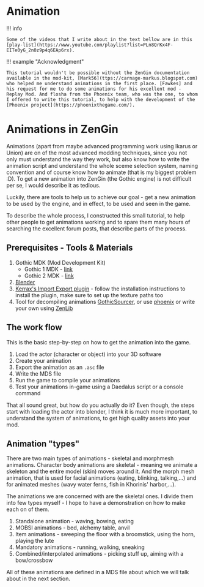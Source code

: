 # Animation
!!! info

    Some of the videos that I write about in the text bellow are in this [play-list](https://www.youtube.com/playlist?list=PLn8QrKx4F-EITe0yG_2n0z9p4q6EAp6rx).

!!! example "Acknowledgment"

    This tutorial wouldn't be possible without the ZenGin documentation available in the mod-kit, [Mark56](ttps://carnage-markus.blogspot.com) who helped me understand animations in the first place. [Fawkes] and his request for me to do some animations for his excellent mod - Replay Mod. And flosha from the Phoenix team, who was the one, to whom I offered to write this tutorial, to help with the development of the [Phoenix project](https://phoenixthegame.com/).


# Animations in ZenGin
Animations (apart from maybe advanced programming work using Ikarus or Union) are on of the most advanced modding techniques, since you not only must understand the way they work, but also know how to write the animation script and understand the whole sceme selection system, naming convention and of course know how to animate (that is my biggest problem :D). To get a new animation into ZenGin (the Gothic engine) is not difficult per se, I would describe it as tedious.

Luckily, there are tools to help us to achieve our goal - get a new animation to be used by the engine, and in effect, to be used and seen in the game.

To describe the whole process, I constructed this small tutorial, to help other people to get animations working and to spare them many hours of searching the excellent forum posts, that describe parts of the process.

## Prerequisites - Tools & Materials
1. Gothic MDK (Mod Development Kit)
	- Gothic 1 MDK - [link](https://github.com/PhoenixTales/gothic-devkit)
	- Gothic 2 MDK - [link](https://www.worldofgothic.de/dl/download_94.htm)
2. [Blender](https://www.blender.org/)
3. [Kerrax's Import Export plugin](https://gitlab.com/Patrix9999/krximpexp) - follow the installation instructions to install the plugin, make sure to set up the texture paths too
4. Tool for decompiling animations [GothicSourcer](https://worldofplayers.ru/threads/41942/), or use [phoenix](https://github.com/lmichaelis/phoenix) or write your own using [ZenLib](https://github.com/Try/ZenLib)



##  The work flow
This is the basic step-by-step on how to get the animation into the game.

1. Load the actor (character or object) into your 3D software
2. Create your animation
3. Export the animation as an `.asc` file
4. Write the MDS file
5. Run the game to compile your animations
6. Test your animations in-game using a Daedalus script or a console command

That all sound great, but how do you actually do it? Even though, the steps start with loading the actor into blender, I think it is much more important, to understand the system of animations, to get high quality assets into your mod.

## Animation "types"
There are two main types of animations - skeletal and morphmesh animations. Character body animations are skeletal - meaning we animate a skeleton and the entire model (skin) moves around it. And the morph mesh animation, that is used for facial animations (eating, blinking, talking,...) and for animated meshes (wavy water ferns, fish in Khorinis' harbor,...).

The animations we are concerned with are the skeletal ones. I divide them into few types myself - I hope to have a demonstration on how to make each on of them.

1. Standalone animation - waving, bowing, eating
2. MOBSI animations - bed, alchemy table, anvil
3. Item animations - sweeping the floor with a broomstick, using the horn, playing the lute
4. Mandatory animations - running, walking, sneaking
5. Combined/interpolated animations - picking stuff up, aiming with a bow/crossbow

All of these animations are defined in a MDS file about which we will talk about in the next section.
